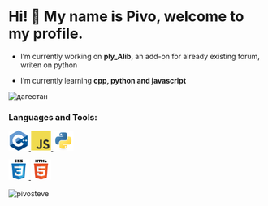 Hi! 👋
My name is Pivo, welcome to my profile.
====
-  I’m currently working on **ply_Alib**, an add-on for already existing forum, writen on python 

-  I’m currently learning **cpp, python and javascript**

<img src="https://sun9-41.userapi.com/impg/9GJd-XkUGvdQTNYStGQh8UVrk5CoRHK5NsWlNQ/AXDpKuOgn5U.jpg?size=836x643&quality=95&sign=db8455ec819d5e91eeed23ca385a3a50&type=album" alt="дагестан" width="185" height="155">

<h3 align="left">Languages and Tools:</h3>
<p align="left"> <a href="https://www.w3schools.com/cpp/" target="_blank" rel="noreferrer"> <img src="https://raw.githubusercontent.com/devicons/devicon/master/icons/cplusplus/cplusplus-original.svg" alt="cplusplus" width="40" height="40"/> </a>  <a href="https://developer.mozilla.org/en-US/docs/Web/JavaScript" target="_blank" rel="noreferrer"> <img src="https://raw.githubusercontent.com/devicons/devicon/master/icons/javascript/javascript-original.svg" alt="javascript" width="40" height="40"/> </a> <a href="https://www.python.org" target="_blank" rel="noreferrer"> <img src="https://raw.githubusercontent.com/devicons/devicon/master/icons/python/python-original.svg" alt="python" width="40" height="40"/> </a> </p>
<p align="left"> <a href="https://www.w3schools.com/css/" target="_blank" rel="noreferrer"> <img src="https://raw.githubusercontent.com/devicons/devicon/master/icons/css3/css3-original-wordmark.svg" alt="css3" width="40" height="40"/> </a> <a href="https://www.w3.org/html/" target="_blank" rel="noreferrer"> <img src="https://raw.githubusercontent.com/devicons/devicon/master/icons/html5/html5-original-wordmark.svg" alt="html5" width="40" height="40"/> </a> </p>
<p><img align="center" src="https://github-readme-streak-stats.herokuapp.com/?user=pivosteve&theme=dark" alt="pivosteve" /></p>

